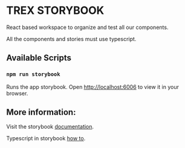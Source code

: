 # TREX STORYBOOK

React based workspace to organize and test all our components.

All the components and stories must use typescript.

## Available Scripts

### `npm run storybook`

Runs the app storybook.
Open [http://localhost:6006](http://localhost:6006) to view it in your browser.

## More information:

Visit the storybook [documentation](https://storybook.js.org/docs/react/get-started/introduction).

Typescript in storybook [how to](https://storybook.js.org/blog/writing-stories-in-typescript/).
